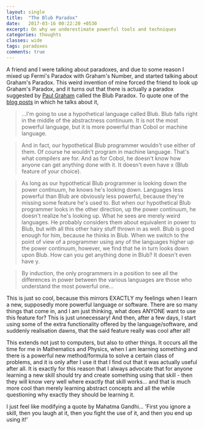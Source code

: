 ```yaml
---
layout: single
title:  "The Blub Paradox"
date:   2017-03-16 00:22:20 +0530
excerpt: On why we underestimate powerful tools and techniques
categories: thoughts
classes: wide
tags: paradoxes
comments: true
---
```

A friend and I were talking about paradoxes, and due to some reason I mixed up Fermi's Paradox with Graham's Number, and started talking about Graham's Paradox. This weird invention of mine forced the friend to look up Graham's Paradox, and it turns out that there is actually a paradox suggested by [Paul Graham](http://paulgraham.com) called the Blub Paradox. To quote one of the [blog posts](http://paulgraham.com/avg.html) in which he talks about it,

>...I'm going to use a hypothetical language called Blub. Blub falls right in the middle of the abstractness continuum. It is not the most powerful language, but it is more powerful than Cobol or machine language.

>And in fact, our hypothetical Blub programmer wouldn't use either of them. Of course he wouldn't program in machine language. That's what compilers are for. And as for Cobol, he doesn't know how anyone can get anything done with it. It doesn't even have x (Blub feature of your choice).

>As long as our hypothetical Blub programmer is looking down the power continuum, he knows he's looking down. Languages less powerful than Blub are obviously less powerful, because they're missing some feature he's used to. But when our hypothetical Blub programmer looks in the other direction, up the power continuum, he doesn't realize he's looking up. What he sees are merely weird languages. He probably considers them about equivalent in power to Blub, but with all this other hairy stuff thrown in as well. Blub is good enough for him, because he thinks in Blub.
>When we switch to the point of view of a programmer using any of the languages higher up the power continuum, however, we find that he in turn looks down upon Blub. How can you get anything done in Blub? It doesn't even have y.

>By induction, the only programmers in a position to see all the differences in power between the various languages are those who understand the most powerful one...

This is just so cool, because this mirrors EXACTLY my feelings when I learn a new, supposedly more powerful language or software. There are so many things that come in, and I am just thinking, what does ANYONE want to use this feature for? This is just unnecessary! And then, after a few days, I start using some of the extra functionality offered by the language/software, and suddenly realisation dawns, that the said feature really was cool after all!

This extends not just to computers, but also to other things. It occurs all the time for me in Mathematics and Physics, when I am learning something and there is a powerful new method/formula to solve a certain class of problems, and it is only after I use it that I find out that it was actually useful after all. It is exactly for this reason that I always advocate that for anyone learning a new skill should try and create something using that skill - then they will know very well where exactly that skill works... and that is much more cool than merely learning abstract concepts and all the while questioning why exactly they should be learning it.

I just feel like modifying a quote by Mahatma Gandhi... 'First you ignore a skill, then you laugh at it, then you fight the use of it, and then you end up using it!'